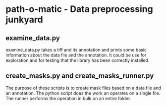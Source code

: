 # path-o-matic - Data preprocessing junkyard

## examine_data.py

examine_data.py takes a tiff and its annotation and prints some basic information about the data file and the annotation. It could be use for exploration and for testing that the library has been correctly installed.

## create_masks.py and create_masks_runner.py

The purpose of these scripts is to create mask files based on a data file and an annotation. The python script does the work an operates on a single file. The runner performs the operation in bulk on an entire folder.

